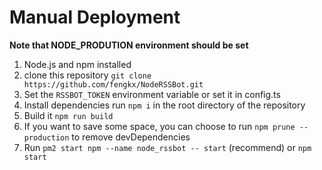 # Manual Deployment

**Note that NODE_PRODUTION environment should be set**

1. Node.js and npm installed
1. clone this repository `git clone https://github.com/fengkx/NodeRSSBot.git`
1. Set the `RSSBOT_TOKEN` environment variable or set it in config.ts
1. Install dependencies run `npm i` in the root directory of the repository
1. Build it `npm run build`
1. If you want to save some space, you can choose to run `npm prune --production` to remove devDependencies
1. Run `pm2 start npm --name node_rssbot -- start` (recommend) or `npm start`
